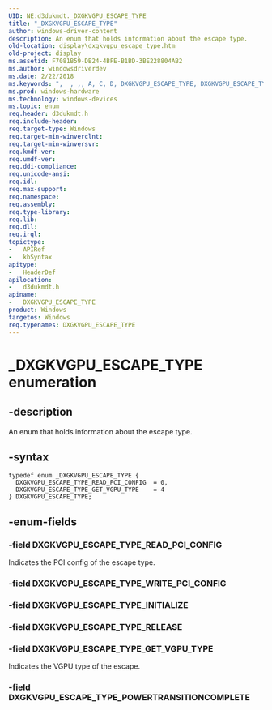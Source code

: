 ```yaml
---
UID: NE:d3dukmdt._DXGKVGPU_ESCAPE_TYPE
title: "_DXGKVGPU_ESCAPE_TYPE"
author: windows-driver-content
description: An enum that holds information about the escape type.
old-location: display\dxgkvgpu_escape_type.htm
old-project: display
ms.assetid: F7081B59-DB24-4BFE-B1BD-3BE228804AB2
ms.author: windowsdriverdev
ms.date: 2/22/2018
ms.keywords: ",  , ,, A, C, D, DXGKVGPU_ESCAPE_TYPE, DXGKVGPU_ESCAPE_TYPE enumeration [Display Devices], DXGKVGPU_ESCAPE_TYPE_GET_VGPU_TYPE, DXGKVGPU_ESCAPE_TYPE_READ_PCI_CONFIG, E, G, K, P, S, T, U, V, X, Y, _, _DXGKVGPU_ESCAPE_TYPE, d3dukmdt/DXGKVGPU_ESCAPE_TYPE, d3dukmdt/DXGKVGPU_ESCAPE_TYPE_GET_VGPU_TYPE, d3dukmdt/DXGKVGPU_ESCAPE_TYPE_READ_PCI_CONFIG, display.dxgkvgpu_escape_type"
ms.prod: windows-hardware
ms.technology: windows-devices
ms.topic: enum
req.header: d3dukmdt.h
req.include-header: 
req.target-type: Windows
req.target-min-winverclnt: 
req.target-min-winversvr: 
req.kmdf-ver: 
req.umdf-ver: 
req.ddi-compliance: 
req.unicode-ansi: 
req.idl: 
req.max-support: 
req.namespace: 
req.assembly: 
req.type-library: 
req.lib: 
req.dll: 
req.irql: 
topictype:
-	APIRef
-	kbSyntax
apitype:
-	HeaderDef
apilocation:
-	d3dukmdt.h
apiname:
-	DXGKVGPU_ESCAPE_TYPE
product: Windows
targetos: Windows
req.typenames: DXGKVGPU_ESCAPE_TYPE
---
```


# _DXGKVGPU_ESCAPE_TYPE enumeration


## -description


An enum that holds information about the escape type.


## -syntax


````
typedef enum _DXGKVGPU_ESCAPE_TYPE { 
  DXGKVGPU_ESCAPE_TYPE_READ_PCI_CONFIG  = 0,
  DXGKVGPU_ESCAPE_TYPE_GET_VGPU_TYPE    = 4
} DXGKVGPU_ESCAPE_TYPE;
````


## -enum-fields




### -field DXGKVGPU_ESCAPE_TYPE_READ_PCI_CONFIG

Indicates the PCI config of the escape type.


### -field DXGKVGPU_ESCAPE_TYPE_WRITE_PCI_CONFIG


### -field DXGKVGPU_ESCAPE_TYPE_INITIALIZE


### -field DXGKVGPU_ESCAPE_TYPE_RELEASE


### -field DXGKVGPU_ESCAPE_TYPE_GET_VGPU_TYPE

Indicates the VGPU type of the escape.


### -field DXGKVGPU_ESCAPE_TYPE_POWERTRANSITIONCOMPLETE



